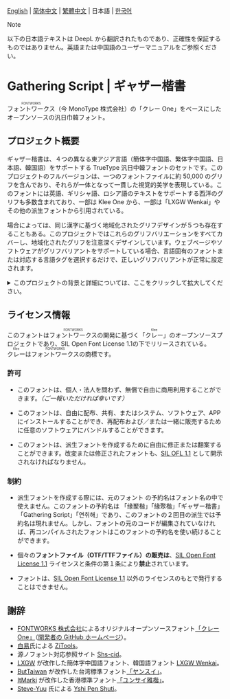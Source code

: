 [English](./README.md) | <span lang="zh-CN"> [简体中文](./REASME-ZHS.md) </span> | <span lang="zh-TW"> [繁體中文](./README-ZHT.md) </span> | <span lang="ja-JP"> 日本語 </span> | <span lang="ko-KR"> [한국어](./README-KR.md) </span>

> [!Note]
> <div lang="ja-JP">
> 以下の日本語テキストは DeepL から翻訳されたものであり、正確性を保証するものではありません。英語または中国語のユーザーマニュアルをご参照ください。 
> </div>
 
<div lang="ja-jp"> 
  
# Gathering Script | ギャザー楷書
 <ruby>フォントワークス<rp>(</rp><rt>FONTWORKS</rt><rp>)</rp></ruby>（今 MonoType 株式会社）の「クレー One」をベースにしたオープンソースの汎日巾韓フォント。
 
## プロジェクト概要 
 ギャザー楷書は、４つの異なる東アジア言語（簡体字中国語、繁体字中国語、日本語、韓国語）をサポートする TrueType 汎日中韓フォントのセットです。このプロジェクトのフルバージョンは、一つのフォントファイルに約 50,000 のグリフを含んでおり、それらが一体となって一貫した視覚的美学を表現している。このフォントには英語、ギリシャ語、ロシア語のテキストをサポートする西洋のグリフも多数含まれており、一部は Klee One から、一部は「LXGW Wenkai」やその他の派生フォントから引用されている。   
  
 場合によっては、同じ漢字に基づく地域化されたグリフデザインが５つも存在することもある。このプロジェクトではこれらのグリフバリエーションをすべてカバーし、地域化されたグリフを注意深くデザインしています。ウェブページやソフトウェアがグリフバリアントをサポートしている場合、言語固有のフォントまたは対応する言語タグを選択するだけで、正しいグリフバリアントが正常に設定されます。
 
   <details>  
   <summary>このプロジェクトの背景と詳細については、ここをクリックして拡大してください。</summary> 
   
   2020 年 12 月、日本の有名フォントメーカー FONTWORKS が GitHub で [「クレー One」](https://github.com/fontworks-fonts/Klee) 
   フォントをオープンソースライセンスで公開し、フォントコミュニティに衝撃を与えた。その静かなデザインは、伝統的なスクリプトフォントやテキストフォントとは一線を画すエレガントな外観で、中国のユーザーに人気がある。「クレー One」は通常の教科書体と比べて伝統的な活字体の特徴を残しており、2021 年には LXGW がこのフォントを追加・修正して [LXGW WenKai](https://github.com/lxgw/LxgwWenKai) フォントを作成し、広く歓迎されている。さらに、一部のフォントデザイナーや愛好家たちは、[「ヤンスイ」](https://github.com/ButTaiwan/iansui)[「ユンサイ雅楷」](https://github.com/ItMarki/jyunsaikaai)など、他の派生フォントも制作している。フォントデザイナー／マニアの努力のおかげで、「クレー One」から派生した一連のフォントは、オリジナルのものよりもはるかに多くの文字をサポートしている。
   
   しかし、異なるグリフ間の調和が問題である。オリジナルの「クレー One」や他の派生プロジェクトと同じグリフもあれば、修正されたものもある。「クレー One」に含まれていない文字については、新しく追加された文字の比率や骨格に若干の違いがある。これらの新しい追加は、異なるグリフを比較するとより明白になる。グリフの調和は、大規模な文字セットと標準化の間で緊急の問題となっている。
   
   このプロジェクトは、源ノゴシックや源ノ明朝のように、大きな文字セットとグリフの統合を組み合わせたフォントを作りたいという私たちの願いから生まれた。
   </details> 
  
## ライセンス情報
 このフォントは<ruby>フォントワークス<rp>(</rp><rt>FONTWORKS</rt><rp>)</rp></ruby>の開発に基づく「<ruby>クレー<rp>(</rp><rt>Klee</rt><rp>)</rp></ruby>」のオープンソースプロジェクトであり、SIL Open Font License 1.1の下でリリースされている。<ruby>クレー<rp>(</rp><rt>Klee</rt><rp>)</rp></ruby>は<ruby>フォントワークス<rp>(</rp><rt>FONTWORKS</rt><rp>)</rp></ruby>の商標です。
  
### 許可   
 - このフォントは、個人・法人を問わず、無償で自由に商用利用することができます。*（ご一報いただければ幸いです）*

 - このフォントは、自由に配布、共有、またはシステム、ソフトウェア、APP にインストールすることができ、再配布および／または一緒に販売するために任意のソフトウェアにバンドルすることができます。 
 - このフォントは、派生フォントを作成するために自由に修正または翻案することができます。改変または修正されたフォントも、[SIL OFL 1.1](https://scripts.sil.org/OFL) として開示されなければなりません。 

### 制約
- 派生フォントを作成する際には、元のフォント の予約名はフォント名の中で使えません。このフォントの予約名は
「<span lang="zh-cn">缘聚楷</span>」「<span lang="zh-tw">緣聚楷</span>」「<span lang="ja-jp">ギャザー楷書</span>」「Gathering Script」「<span lang="ko-kr">연취해</span>」であり、このフォントの２回目の派生では予約名は現れません。しかし、フォントの元のコードが編集されていなければ、再コンパイルされたフォントはこのフォントの予約名を使い続けることができます。
  
 - 個々の**フォントファイル（OTF/TTFファイル）の販売は**、[SIL Open Font License 1.1](https://scripts.sil.org/OFL) ライセンスと条件の第１条により**禁止**されています。

 - フォントは、[SIL Open Font License 1.1](https://scripts.sil.org/OFL) 以外のライセンスのもとで発行することはできません。

## 謝辞 
 - [FONTWORKS 株式会社](http://fontworks.co.jp)によるオリジナルオープンソースフォント[「クレー One」](https://github.com/fontworks-fonts/Klee)（[開発者の GitHub ホームページ](https://github.com/fontworks-fonts/)）。
- [白易](https://github.com/yi-bai)氏による [ZiTools](https://zi.tools)。  
- 源ノフォント対応参照サイト [Shs-cid](https://github.com/NightFurySL2001/shs-cid)。
- [LXGW](https://github.com/lxgw) が改作した簡体字中国語フォント、韓国語フォント [LXGW Wenkai](https://github.com/lxgw/LxgwWenKai)。
- [ButTaiwan](https://github.com/ButTaiwan) が改作した台湾標準フォント[「ヤンスイ」](https://github.com/ButTaiwan/iansui)。
- [ItMarki](https://github.com/ItMarki) が改作した香港標準フォント[「ユンサイ雅楷」](https://github.com/ItMarki/jyunsaikaai)。
- [Steve-Yuu](https://github.com/Steve-Yuu) 氏による [Yshi Pen Shuti](https://github.com/Steve-Yuu/YshiPen-Shuti)。 
  
</div>
